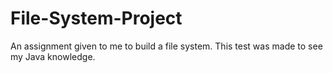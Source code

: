 # File-System-Project

An assignment given to me to build a file system.
This test was made to see my Java knowledge.
